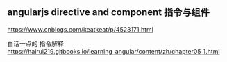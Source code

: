 
## angularjs directive and component 指令与组件
https://www.cnblogs.com/keatkeat/p/4523171.html

白话一点的 指令解释
https://hairui219.gitbooks.io/learning_angular/content/zh/chapter05_1.html

